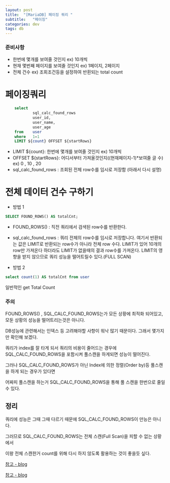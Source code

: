 ```yaml
---
layout: post
title:  "[MariaDB] 페이징 쿼리 "
subtitle:   "페이징"
categories: dev
tags: db
---
```
















### 준비사항

- 한번에 몇개를 보여줄 것인지 ex) 10개씩 
- 현재 몇번째 페이지를 보여줄 것인지 ex) 1페이지, 2페이지
- 전체 건수 ex) 조회조건등을 설정하여 반횐되는 total count



# 페이징쿼리

```sql
    select 
            sql_calc_found_rows
            user_id,
            user_name,
            user_age
    from    user
    where   1=1
    LIMIT ${count} OFFSET ${startRows}
``` 

- LIMIT ${count}: 한번에 몇개를 보여줄 것인지 ex) 10개씩 
- OFFSET ${startRows}: 어디서부터 가져올것인지((현재페이지-1)*보여줄 글 수) ex) 0 , 10 , 20
- sql_calc_found_rows : 조회된 전체 row수를 임시로 저장함 (아래서 다시 설명)





# 전체 데이터 건수 구하기

- 방법 1
```sql
SELECT FOUND_ROWS() AS totalCnt;
```
- FOUND_ROWS() : 직전 쿼리에서 검색된 row수를 반환한다.
  
- sql_calc_found_rows : 쿼리 전체의 row수를 임시로 저장합니다.
여기서 반환되는 값은 LIMIT로 반환되는 row수가 아니라 전체 row 수다.
LIMIT가 있어 10개의 row만 가져온다 하더라도 LIMIT가 없을때의 결과 row수를 가져온다.
LIMIT의 영향을 받지 않으므로 쿼리 성능을 떨어트릴수 있다.(FULL SCAN)


- 방법 2
```sql
select count(1) AS totalCnt from user
```
일반적인 get Total Count



### 주의

FOUND_ROWS() , SQL_CALC_FOUND_ROWS는가 모든 상황에 최적화 되어있고, 모둔 상황의 성능을 떨어트리는것은 아니다.


DB성능에 관련해서는 인덱스 등 고려해야할 사항이 워낙 많기 때문이다. 그래서 몇가지만 확인해 보겠다.


쿼리가 index를 잘 타게 되서 쿼리의 비용이 줄어드는 경우에 SQL_CALC_FOUND_ROWS을 포함시켜 풀스캔을 하게되면 성능이 떨어진다.


그러나 SQL_CALC_FOUND_ROWS가 아닌 Index에 의한 정렬(Order by)등 풀스캔을 하게 되는 경우가 있다면


어짜피 풀스캔을 하는거 SQL_CALC_FOUND_ROWS을 통해 풀 스캔을 한번으로 줄일 수 있다.


## 정리

쿼리에 성능은 그때 그때 다르기 때문에 SQL_CALC_FOUND_ROWS이 만능은 아니다.


그러므로 SQL_CALC_FOUND_ROWS는 전체 스캔(Full Scan)을 피할 수 없는 상황에서 


이왕 전체 스캔한거 count를 위해 다시 하지 않도록 활용하는 것이 좋을듯 싶다.


[참고 - blog](https://blog.asamaru.net/2015/09/11/using-sql-calc-found-rows-and-found-rows-with-mysql/)


[참고 - blog](https://livetodaykono.tistory.com/71)
